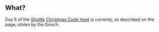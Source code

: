## What?

Day 5 of the [Shuttle][shuttle] [Christmas Code Hunt][cch] is currenty, as described on the page, stolen by the Grinch.

[cch]: https://shuttle.rs/cch "Shuttle Christmas Code Hunt"
[shuttle]: https://shuttle.rs "Shuttle"
